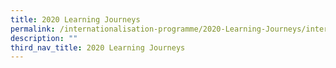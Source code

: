 ```yaml
---
title: 2020 Learning Journeys
permalink: /internationalisation-programme/2020-Learning-Journeys/internationalisation-programmes/
description: ""
third_nav_title: 2020 Learning Journeys
---
```

